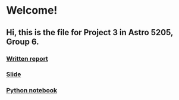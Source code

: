 # Welcome!
## Hi, this is the file for Project 3 in Astro 5205, Group 6.

### [Written report](https://github.com/Hu1haoZhang/Astro_5205_Project3_Group6/blob/main/Measuring%20Stellar%20Elemental%20Abundance.pdf)
### [Slide](https://github.com/Hu1haoZhang/Astro_5205_Project3_Group6/blob/main/project3_g6.pdf)
### [Python notebook](https://github.com/Hu1haoZhang/Astro_5205_Project3_Group6/blob/main/Astro5205Pr3Gr6.ipynb)

